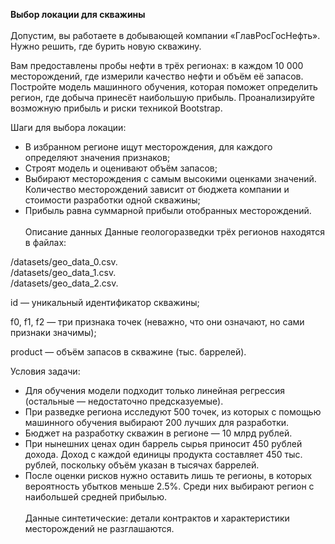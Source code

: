 **Выбор локации для скважины<br><br>**
Допустим, вы работаете в добывающей компании «ГлавРосГосНефть». Нужно решить, где бурить новую скважину.

Вам предоставлены пробы нефти в трёх регионах: в каждом 10 000 месторождений, где измерили качество нефти и объём её запасов. Постройте модель машинного обучения, которая поможет определить регион, где добыча принесёт наибольшую прибыль. Проанализируйте возможную прибыль и риски техникой Bootstrap.

Шаги для выбора локации:

- В избранном регионе ищут месторождения, для каждого определяют значения признаков;<br>
- Строят модель и оценивают объём запасов;<br>
- Выбирают месторождения с самым высокими оценками значений. Количество месторождений зависит от бюджета компании и стоимости разработки одной скважины;<br>
- Прибыль равна суммарной прибыли отобранных месторождений.<br><br>
Описание данных Данные геологоразведки трёх регионов находятся в файлах:

/datasets/geo_data_0.csv.<br>
/datasets/geo_data_1.csv.<br>
/datasets/geo_data_2.csv.<br>

id — уникальный идентификатор скважины;

f0, f1, f2 — три признака точек (неважно, что они означают, но сами признаки значимы);

product — объём запасов в скважине (тыс. баррелей).

Условия задачи:

- Для обучения модели подходит только линейная регрессия (остальные — недостаточно предсказуемые).<br>
- При разведке региона исследуют 500 точек, из которых с помощью машинного обучения выбирают 200 лучших для разработки.<br>
- Бюджет на разработку скважин в регионе — 10 млрд рублей.<br>
- При нынешних ценах один баррель сырья приносит 450 рублей дохода. Доход с каждой единицы продукта составляет 450 тыс. рублей, поскольку объём указан в тысячах баррелей.<br>
- После оценки рисков нужно оставить лишь те регионы, в которых вероятность убытков меньше 2.5%. Среди них выбирают регион с наибольшей средней прибылью.<br><br>
Данные синтетические: детали контрактов и характеристики месторождений не разглашаются.<br>
